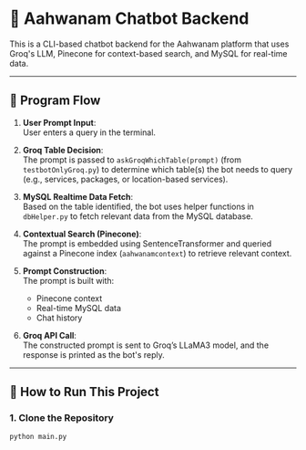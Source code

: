 # 🧠 Aahwanam Chatbot Backend

This is a CLI-based chatbot backend for the Aahwanam platform that uses Groq's LLM, Pinecone for context-based search, and MySQL for real-time data.

---

## 🧭 Program Flow

1. **User Prompt Input**:  
   User enters a query in the terminal.

2. **Groq Table Decision**:  
   The prompt is passed to `askGroqWhichTable(prompt)` (from `testbotOnlyGroq.py`) to determine which table(s) the bot needs to query (e.g., services, packages, or location-based services).

3. **MySQL Realtime Data Fetch**:  
   Based on the table identified, the bot uses helper functions in `dbHelper.py` to fetch relevant data from the MySQL database.

4. **Contextual Search (Pinecone)**:  
   The prompt is embedded using SentenceTransformer and queried against a Pinecone index (`aahwanamcontext`) to retrieve relevant context.

5. **Prompt Construction**:  
   The prompt is built with:
   - Pinecone context
   - Real-time MySQL data
   - Chat history

6. **Groq API Call**:  
   The constructed prompt is sent to Groq’s LLaMA3 model, and the response is printed as the bot's reply.
   
---

## 🚀 How to Run This Project

### 1. Clone the Repository

```bash
python main.py